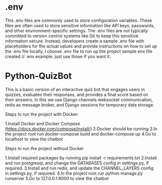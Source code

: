 # .env
This .env files are commonly used to store configuration variables. These files are often used to store sensitive information like API keys, passwords, and other environment-specific settings. The .env files are not typically committed to version control systems like Git to keep this sensitive information secure. Instead, developers create a sample .env file with placeholders for the actual values and provide instructions on how to set up the .env file locally, 
I choose .env file to run up the project sample env file created // .env.example. just use those if you want it.

# Python-QuizBot
This is a basic version of an interactive quiz bot that engages users in quizzes, evaluates their responses, and provides a final score based on their answers. In this we use Django channels websocket communication, redis as message broker, and Django sessions for temporary data storage.

Steps to run the project with Docker:

 1.Install Docker and Docker Compose (https://docs.docker.com/compose/install/)
 2.Docker should be running
 3.In the project root run docker-compose build and docker-compose up
 4.Go to localhost to view the chatbot
 
Steps to run the project without Docker

 1.Install required packages by running pip install -r requirements.txt
 2.Install and run postgresql, and change the DATABASES config in settings.py, if required.
 3.Install and run redis, and update the CHANNEL_LAYERS config in settings.py, if required.
 4.In the project root run python manage.py runserver
 5.Go to 127.0.0.1:8000 to view the chatbot

#####
